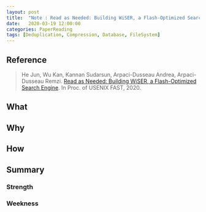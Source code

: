 ```yaml
---
layout: post
title:  "Note : Read as Needed: Building WiSER, a Flash-Optimized Search Engine"
date:   2020-03-19 12:00:00
categories: PaperReading
tags: [Deduplication, Compression, Database, FileSystem]
---
```


## Reference

> He Jun, Wu Kan, Kannan Sudarsun, Arpaci-Dusseau Andrea, Arpaci-Dusseau Remzi. [Read as Needed: Building WiSER, a Flash-Optimized Search Engine](https://www.usenix.org/system/files/fast20-he.pdf). In Proc. of USENIX FAST, 2020.

## What

<!-- more -->

## Why

## How

## Summary

### Strength

### Weekness
